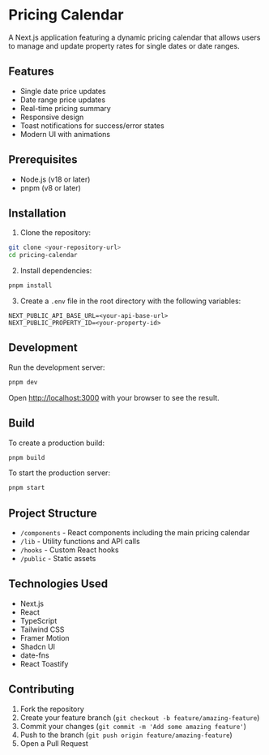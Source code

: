 # Pricing Calendar

A Next.js application featuring a dynamic pricing calendar that allows users to manage and update property rates for single dates or date ranges.

## Features

- Single date price updates
- Date range price updates
- Real-time pricing summary
- Responsive design
- Toast notifications for success/error states
- Modern UI with animations

## Prerequisites

- Node.js (v18 or later)
- pnpm (v8 or later)

## Installation

1. Clone the repository:

```bash
git clone <your-repository-url>
cd pricing-calendar
```

2. Install dependencies:

```bash
pnpm install
```

3. Create a `.env` file in the root directory with the following variables:

```env
NEXT_PUBLIC_API_BASE_URL=<your-api-base-url>
NEXT_PUBLIC_PROPERTY_ID=<your-property-id>
```

## Development

Run the development server:

```bash
pnpm dev
```

Open [http://localhost:3000](http://localhost:3000) with your browser to see the result.

## Build

To create a production build:

```bash
pnpm build
```

To start the production server:

```bash
pnpm start
```

## Project Structure

- `/components` - React components including the main pricing calendar
- `/lib` - Utility functions and API calls
- `/hooks` - Custom React hooks
- `/public` - Static assets

## Technologies Used

- Next.js
- React
- TypeScript
- Tailwind CSS
- Framer Motion
- Shadcn UI
- date-fns
- React Toastify

## Contributing

1. Fork the repository
2. Create your feature branch (`git checkout -b feature/amazing-feature`)
3. Commit your changes (`git commit -m 'Add some amazing feature'`)
4. Push to the branch (`git push origin feature/amazing-feature`)
5. Open a Pull Request
